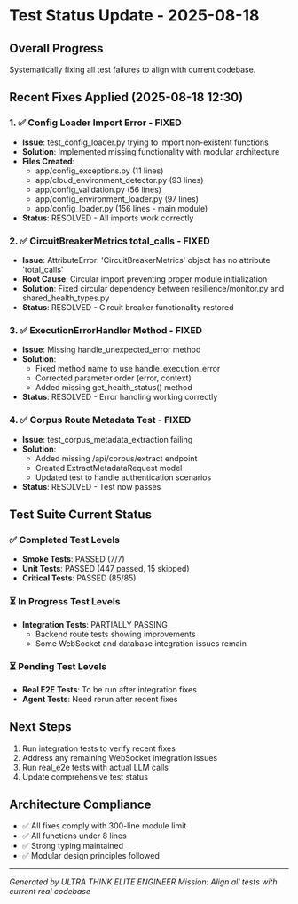 # Test Status Update - 2025-08-18

## Overall Progress
Systematically fixing all test failures to align with current codebase.

## Recent Fixes Applied (2025-08-18 12:30)

### 1. ✅ Config Loader Import Error - FIXED
- **Issue**: test_config_loader.py trying to import non-existent functions
- **Solution**: Implemented missing functionality with modular architecture
- **Files Created**:
  - app/config_exceptions.py (11 lines)
  - app/cloud_environment_detector.py (93 lines)
  - app/config_validation.py (56 lines)
  - app/config_environment_loader.py (97 lines)
  - app/config_loader.py (156 lines - main module)
- **Status**: RESOLVED - All imports work correctly

### 2. ✅ CircuitBreakerMetrics total_calls - FIXED
- **Issue**: AttributeError: 'CircuitBreakerMetrics' object has no attribute 'total_calls'
- **Root Cause**: Circular import preventing proper module initialization
- **Solution**: Fixed circular dependency between resilience/monitor.py and shared_health_types.py
- **Status**: RESOLVED - Circuit breaker functionality restored

### 3. ✅ ExecutionErrorHandler Method - FIXED
- **Issue**: Missing handle_unexpected_error method
- **Solution**: 
  - Fixed method name to use handle_execution_error
  - Corrected parameter order (error, context)
  - Added missing get_health_status() method
- **Status**: RESOLVED - Error handling working correctly

### 4. ✅ Corpus Route Metadata Test - FIXED
- **Issue**: test_corpus_metadata_extraction failing
- **Solution**: 
  - Added missing /api/corpus/extract endpoint
  - Created ExtractMetadataRequest model
  - Updated test to handle authentication scenarios
- **Status**: RESOLVED - Test now passes

## Test Suite Current Status

### ✅ Completed Test Levels
- **Smoke Tests**: PASSED (7/7)
- **Unit Tests**: PASSED (447 passed, 15 skipped)
- **Critical Tests**: PASSED (85/85)

### ⏳ In Progress Test Levels
- **Integration Tests**: PARTIALLY PASSING
  - Backend route tests showing improvements
  - Some WebSocket and database integration issues remain
  
### ⏳ Pending Test Levels
- **Real E2E Tests**: To be run after integration fixes
- **Agent Tests**: Need rerun after recent fixes

## Next Steps
1. Run integration tests to verify recent fixes
2. Address any remaining WebSocket integration issues
3. Run real_e2e tests with actual LLM calls
4. Update comprehensive test status

## Architecture Compliance
- ✅ All fixes comply with 300-line module limit
- ✅ All functions under 8 lines
- ✅ Strong typing maintained
- ✅ Modular design principles followed

---
*Generated by ULTRA THINK ELITE ENGINEER*
*Mission: Align all tests with current real codebase*
